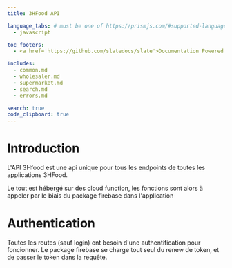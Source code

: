 ```yaml
---
title: 3HFood API

language_tabs: # must be one of https://prismjs.com/#supported-languages
  - javascript

toc_footers:
  - <a href='https://github.com/slatedocs/slate'>Documentation Powered by Slate</a>

includes:
  - common.md
  - wholesaler.md
  - supermarket.md
  - search.md
  - errors.md

search: true
code_clipboard: true
---
```


# Introduction

L'API 3Hfood est une api unique pour tous les endpoints de toutes les applications 3HFood.

Le tout est hébergé sur des cloud function, les fonctions sont alors à appeler par le biais du package firebase dans l'application

# Authentication

Toutes les routes (sauf login) ont besoin d'une authentification pour foncionner. Le package firebase se charge tout seul du renew de token, et de passer le token dans la requête.



